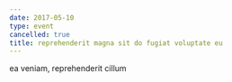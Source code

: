 ```yaml
---
date: 2017-05-10
type: event
cancelled: true
title: reprehenderit magna sit do fugiat voluptate eu
---
```

ea veniam, reprehenderit cillum